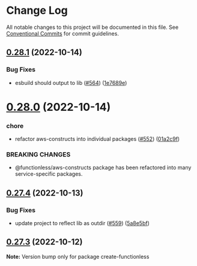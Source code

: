 # Change Log

All notable changes to this project will be documented in this file.
See [Conventional Commits](https://conventionalcommits.org) for commit guidelines.

## [0.28.1](https://github.com/functionless/functionless/compare/v0.28.0...v0.28.1) (2022-10-14)

### Bug Fixes

- esbuild should output to lib ([#564](https://github.com/functionless/functionless/issues/564)) ([1e7689e](https://github.com/functionless/functionless/commit/1e7689e5604ae6d6568b49ef41425755496b642f))

# [0.28.0](https://github.com/functionless/functionless/compare/v0.27.4...v0.28.0) (2022-10-14)

### chore

- refactor aws-constructs into individual packages ([#552](https://github.com/functionless/functionless/issues/552)) ([01a2c9f](https://github.com/functionless/functionless/commit/01a2c9ff714e811f679ab25d9d62722e535eaf6b))

### BREAKING CHANGES

- @functionless/aws-constructs package has been refactored into many service-specific packages.

## [0.27.4](https://github.com/functionless/functionless/compare/v0.27.3...v0.27.4) (2022-10-13)

### Bug Fixes

- update project to reflect lib as outdir ([#559](https://github.com/functionless/functionless/issues/559)) ([5a8e5bf](https://github.com/functionless/functionless/commit/5a8e5bf6d3e146f864e1cf9fe71e92ee78f4ab3b))

## [0.27.3](https://github.com/functionless/functionless/compare/v0.27.2...v0.27.3) (2022-10-12)

**Note:** Version bump only for package create-functionless
